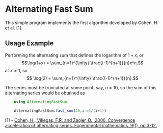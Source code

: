 # Alternating Fast Sum

This simple program implements the first algorithm developed by Cohen, H. et al. [1].

## Usage Example

Performing the alternating sum that defines the logarithm of $1 + x$, or $$\log(1+x) = \sum_{n=1}^{\infty} \frac{(-1)^{n+1}}{n}x^n,$$ at $x = 1$, so $$ \log(2) = \sum_{n=1}^{\infty} \frac{(-1)^{n+1}}{n}.$$

The series must be truncated at some point, say, $n=10$, so the sum of this alternating series would be obtained as 
```julia
    using AlternatingFastSum

    AlternatingFastSum.fast_sum(10,i->1/(i+1))
```


[1] - [Cohen, H., Villegas, F.R. and Zagier, D., 2000. Convergence acceleration of alternating series. Experimental mathematics, 9(1), pp.3-12.](https://people.mpim-bonn.mpg.de/zagier/files/exp-math-9/fulltext.pdf) 

